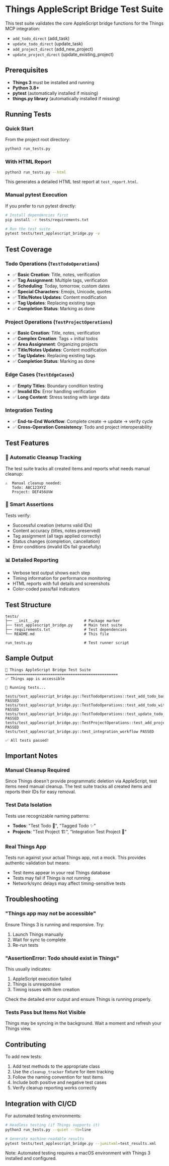 # Things AppleScript Bridge Test Suite

This test suite validates the core AppleScript bridge functions for the Things MCP integration:

- `add_todo_direct` (add_task)
- `update_todo_direct` (update_task)
- `add_project_direct` (add_new_project)
- `update_project_direct` (update_existing_project)

## Prerequisites

- **Things 3** must be installed and running
- **Python 3.8+**
- **pytest** (automatically installed if missing)
- **things.py library** (automatically installed if missing)

## Running Tests

### Quick Start

From the project root directory:

```bash
python3 run_tests.py
```

### With HTML Report

```bash
python3 run_tests.py --html
```

This generates a detailed HTML test report at `test_report.html`.

### Manual pytest Execution

If you prefer to run pytest directly:

```bash
# Install dependencies first
pip install -r tests/requirements.txt

# Run the test suite
pytest tests/test_applescript_bridge.py -v
```

## Test Coverage

### Todo Operations (`TestTodoOperations`)

- ✅ **Basic Creation**: Title, notes, verification
- ✅ **Tag Assignment**: Multiple tags, verification
- ✅ **Scheduling**: Today, tomorrow, custom dates
- ✅ **Special Characters**: Emojis, Unicode, quotes
- ✅ **Title/Notes Updates**: Content modification
- ✅ **Tag Updates**: Replacing existing tags
- ✅ **Completion Status**: Marking as done

### Project Operations (`TestProjectOperations`)

- ✅ **Basic Creation**: Title, notes, verification
- ✅ **Complex Creation**: Tags + initial todos
- ✅ **Area Assignment**: Organizing projects
- ✅ **Title/Notes Updates**: Content modification
- ✅ **Tag Updates**: Replacing existing tags
- ✅ **Completion Status**: Marking as done

### Edge Cases (`TestEdgeCases`)

- ✅ **Empty Titles**: Boundary condition testing
- ✅ **Invalid IDs**: Error handling verification
- ✅ **Long Content**: Stress testing with large data

### Integration Testing

- ✅ **End-to-End Workflow**: Complete create → update → verify cycle
- ✅ **Cross-Operation Consistency**: Todo and project interoperability

## Test Features

### 🧹 Automatic Cleanup Tracking

The test suite tracks all created items and reports what needs manual cleanup:

```
⚠️  Manual cleanup needed:
   Todo: ABC123XYZ
   Project: DEF456UVW
```

### 🎯 Smart Assertions

Tests verify:
- Successful creation (returns valid IDs)
- Content accuracy (titles, notes preserved)
- Tag assignment (all tags applied correctly)
- Status changes (completion, cancellation)
- Error conditions (invalid IDs fail gracefully)

### 📊 Detailed Reporting

- Verbose test output shows each step
- Timing information for performance monitoring
- HTML reports with full details and screenshots
- Color-coded pass/fail indicators

## Test Structure

```
tests/
├── __init__.py                    # Package marker
├── test_applescript_bridge.py     # Main test suite
├── requirements.txt               # Test dependencies
└── README.md                      # This file

run_tests.py                       # Test runner script
```

## Sample Output

```
🧪 Things AppleScript Bridge Test Suite
==================================================
✅ Things app is accessible

🚀 Running tests...

tests/test_applescript_bridge.py::TestTodoOperations::test_add_todo_basic PASSED
tests/test_applescript_bridge.py::TestTodoOperations::test_add_todo_with_tags PASSED
tests/test_applescript_bridge.py::TestTodoOperations::test_update_todo_tags PASSED
tests/test_applescript_bridge.py::TestProjectOperations::test_add_project_basic PASSED
tests/test_applescript_bridge.py::test_integration_workflow PASSED

✅ All tests passed!
```

## Important Notes

### Manual Cleanup Required

Since Things doesn't provide programmatic deletion via AppleScript, test items need manual cleanup. The test suite tracks all created items and reports their IDs for easy removal.

### Test Data Isolation

Tests use recognizable naming patterns:
- **Todos**: "Test Todo 🧪", "Tagged Todo ✨"
- **Projects**: "Test Project 🏗️", "Integration Test Project 🔄"

### Real Things App

Tests run against your actual Things app, not a mock. This provides authentic validation but means:
- Test items appear in your real Things database
- Tests may fail if Things is not running
- Network/sync delays may affect timing-sensitive tests

## Troubleshooting

### "Things app may not be accessible"

Ensure Things 3 is running and responsive. Try:
1. Launch Things manually
2. Wait for sync to complete
3. Re-run tests

### "AssertionError: Todo should exist in Things"

This usually indicates:
1. AppleScript execution failed
2. Things is unresponsive
3. Timing issues with item creation

Check the detailed error output and ensure Things is running properly.

### Tests Pass but Items Not Visible

Things may be syncing in the background. Wait a moment and refresh your Things view.

## Contributing

To add new tests:

1. Add test methods to the appropriate class
2. Use the `cleanup_tracker` fixture for item tracking
3. Follow the naming convention for test items
4. Include both positive and negative test cases
5. Verify cleanup reporting works correctly

## Integration with CI/CD

For automated testing environments:

```bash
# Headless testing (if Things supports it)
python3 run_tests.py --quiet --tb=line

# Generate machine-readable results
pytest tests/test_applescript_bridge.py --junitxml=test_results.xml
```

Note: Automated testing requires a macOS environment with Things 3 installed and configured.
